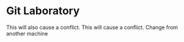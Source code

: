# Git Laboratory
This will also cause a conflict.
This will cause a conflict.
Change from another machine
